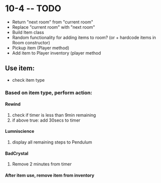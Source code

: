 # 10-4 -- TODO

  + Return "next room" from "current room"
  + Replace "current room" with "next room"
  + Build Item class
  + Random functionality for adding items to room? (or + hardcode items in Room constructor)
  + Pickup item (Player method)
  + Add item to Player inventory (player method
## Use item:
  + check item type

### **Based on item type, perform action:**



#### Rewind
1. check if timer is less than 9min remaining
2. if above true: add 30secs to timer
#### Lumniscience
1. display all remaining steps to Pendulum
#### BadCrystal
1. Remove 2 minutes from timer

#### After item use, remove item from inventory